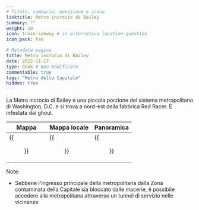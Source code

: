 ```yaml
---
# Titolo, sommario, posizione e icona
linktitle: Metro incrocio di Bailey
summary: ""
weight: 10
icon: train-subway # in alternativa location-question
icon_pack: fas

# Metadata pagina
title: Metro incrocio di Bailey
date: 2022-11-17
type: book # Non modificare
commentable: true
tags: "Metro della Capitale"
hidden: true
---
```



La Metro incrocio di Bailey è una piccola porzione del sistema metropolitano di Washington, D.C. e si trova a nord-est della fabbrica Red Racer. È infestata dai ghoul.

| Mappa | Mappa locale | Panoramica |
| ----- | ------------ | ---------- |
|  {{<figure src="Baileys_Crossroads_Metro_loc.webp">}} | {{<figure src="Metro_Bailey's_Crossroads_Metro_map.webp">}}  | {{<figure src="Bailey's_Crossroads_Metro_entrance.webp">}}  |



Note:
- Sebbene l'ingresso principale della metropolitana dalla Zona contaminata della Capitale sia bloccato dalle macerie, è possibile accedere alla metropolitana attraverso un tunnel di servizio nelle vicinanze